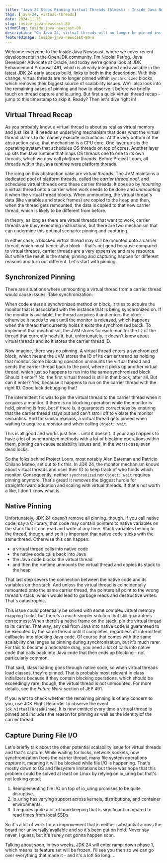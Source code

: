 ```yaml
---
title: "Java 24 Stops Pinning Virtual Threads (Almost) - Inside Java Newscast #80"
tags: [java-24, virtual-threads]
date: 2024-11-21
slug: inside-java-newscast-80
videoSlug: inside-java-newscast-80
description: "On Java 24, virtual threads will no longer be pinned inside synchronized blocks, which increases ease of adoption"
featuredImage: inside-java-newscast-80-a
---
```


Welcome everyone to the Inside Java Newscast, where we cover recent developments in the OpenJDK community.
I'm Nicolai Parlog, Java Developer Advocate at Oracle, and today we're gonna look at JDK Enhancement Proposal 491, which is already integrated and available in the latest JDK 24 early access build, links to both in the description.
With this change, virtual threads are no longer pinned within `synchronized` blocks, which removes their biggest source of scalability issues.
We'll also look into the remaining cases of pinning and how to observe it before we briefly touch on thread capture and io_uring.
But first a quick virtual thread recap - jump to this timestamp to skip it.
Ready?
Then let's dive right in!


## Virtual Thread Recap

As you probably know, a virtual thread is about as real as virtual memory and just like it, it needs an underlying mechanism that does what the virtual thread claims to do, namely execute instructions.
At the very bottom of the abstraction cake, that mechanism is a CPU core.
One layer up sits the operating system that schedules OS threads on top of cores.
Another layer up sits the Java runtime that maps OS threads one to one to its own threads, which we now call _platform threads_.
Before Project Loom, all threads within the Java runtime were platform threads.

The icing on this abstraction cake are _virtual threads_.
The JVM maintains a dedicated pool of platform threads, called the _carrier thread pool_, and schedules virtual threads onto these carrier threads.
It does so by _mounting_ a virtual thread onto a carrier when work needs to be done and _unmounting_ it when the virtual thread blocks.
When unmounting, the virtual thread's data (like variables and stack frames) are copied to the heap and then, when the thread gets remounted, the data is copied to that new carrier thread, which is likely to be different from before.

In theory, as long as there are virtual threads that want to work, carrier threads are busy executing instructions, but there are two mechanism that can undermine this optimal scenario: pinning and capturing.

In either case, a blocked virtual thread may still be mounted onto a carrier thread, which must hence also block - that's not good because compared to virtual threads, carrier threads are a very expensive and rare resource.
But while the result is the same, pinning and capturing happen for different reasons and turn out different.
Let's start with pinning.


## Synchronized Pinning

There are situations where unmounting a virtual thread from a carrier thread would cause issues.
Take synchronization:

When code enters a synchronized method or block, it tries to acquire the monitor that is associated with the instance that is being synchronized on.
If the monitor is available, the thread acquires it and enters the block - otherwise it needs to wait until the monitor is released, which happens when the thread that currently holds it exits the synchronized block.
To implement that mechanism, the JVM stores for each monitor the ID of the thread that currently holds it, but, unfortunately, it doesn't know about virtual threads and so it stores the carrier thread ID.

Now imagine, there was no pinning.
A virtual thread enters a synchronized block, which means the JVM stores the ID of its carrier thread as holding that monitor.
Some blocking operation unmounts the virtual thread and sends the carrier thread back to the pool, where it picks up another virtual thread, which just so happens to run into the same synchronized block.
Should it enter?
No, the first virtual thread is still in that block, after all.
But can it enter?
Yes, because it happens to run on the carrier thread with the right ID.
Good luck debugging that!

The intermittent fix was to pin the virtual thread to the carrier thread when it acquires a monitor.
If there is no blocking operation while the monitor is held, pinning is free, but if there is, it guarantees correctness by ensuring that the carrier thread stays put and can't stroll off to violate the monitor semantics.
And for similar reasons, a virtual thread gets pinned when waiting to acquire a monitor and when calling `Object::wait`.

This is all good and works just fine... until it doesn't.
If your app happens to have a lot of synchronized methods with a lot of blocking operations within them, pinning can cause scalability issues and, in the worst case, even dead locks.

So the folks behind Project Loom, most notably Alan Bateman and Patricio Chilano Mateo, set out to fix this.
In JDK 24, the monitor mechanism knows about virtual threads and uses their ID to keep track of who holds which monitor.
Consequently, neither `synchronized` nor `Object::wait` requires pinning anymore.
That's great!
It removes the biggest hurdle for straightforward adoption  and scaling with virtual threads.
If that's not worth a like, I don't know what is.


## Native Pinning

Unfortunately, JDK 24 doesn't remove all pinning, though.
If you call native code, say a C library, that code may contain pointers to native variables on the stack that it can read and write at any time.
Stack variables belong to the thread, though, and so it is important that native code sticks with the same thread.
Otherwise this can happen:

* a virtual thread calls into native code
* the native code calls back into Java
* the Java code blocks the virtual thread
* and then the runtime unmounts the virtual thread and copies its stack to the heap

That last step severs the connection between the native code and its variables on the stack.
And unless the virtual thread is coincidentally remounted onto the same carrier thread, the pointers all point to the wrong thread's stack, which would lead to garbage reads and destructive writes.
That's catastrophic.

This issue could potentially be solved with some complex virtual memory mapping tricks, but there's a much simpler solution that still guarantees correctness:
When there's a native frame on the stack, pin the virtual thread to its carrier.
That way, any call from Java into native code is guaranteed to be executed by the same thread until it completes, regardless of intermittent callbacks into blocking Java code.
Of course that comes with the same scalability challenges as pinning during synchronization, but it's much rarer.
For this to become a noticeable drag, you need a lot of calls into native code that calls back into Java code that then ends up blocking - not particularly common.

That said, class loading goes through native code, so when virtual threads load classes, they're pinned.
That is probably most relevant in class initializers because if they contain blocking operations, which should be exceedingly rare, though, the virtual thread is not unmounted.
For more details, see the _Future Work_ section of JEP 491.

If you want to check whether the remaining pinning is of any concern to you, use JDK Flight Recorder to observe the event `jdk.VirtualThreadPinned`.
It is now emitted every time a virtual thread is pinned and includes the reason for pinning as well as the identity of the carrier thread.


## Capture During File I/O

Let's briefly talk about the other potential scalability issue for virtual threads and that's capture.
While waiting for locks, network sockets, now synchronization frees the carrier thread, many file system operations _capture_ it, meaning it will be blocked while file I/O is happening.
That's mostly down to OS and filesystem limitations but there was hope that this problem could be solved at least on Linux by relying on io_uring but that's not looking good:

1. Reimplementing file I/O on top of io_uring promises to be quite disruptive.
2. io_uring has varying support across kernels, distributions, and container environments.
3. It requires quite a bit of bookkeeping that is significant compared to read times from local SSDs.

So it's a lot of work for an improvement that is neither substantial across the board nor universally available and so it's been put on hold.
Never say never, I guess, but it's surely not gonna happen soon.

Talking about soon, in two weeks, JDK 24 will enter ramp-down phase 1, which means its feature set will be frozen.
I'll see you then so we can go over everything that made it - and it's a lot!
So long...
